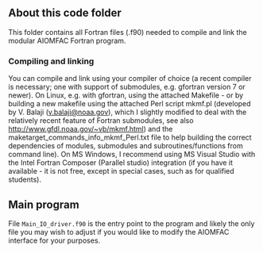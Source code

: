 ## About this code folder
This folder contains all Fortran files (.f90) needed to compile and link the modular AIOMFAC Fortran program. 
### Compiling and linking
You can compile and link using your compiler of choice (a recent compiler is necessary; one with support of submodules, e.g. gfortran version 7 or newer). On Linux, e.g. with gfortran, using the attached Makefile - or by building a new makefile using the attached Perl script mkmf.pl (developed by V. Balaji (v.balaji@noaa.gov), which I slightly modified to deal with the relatively recent feature of Fortran submodules, see also http://www.gfdl.noaa.gov/~vb/mkmf.html) and the maketarget_commands_info_mkmf_Perl.txt file to help building the correct dependencies of modules, submodules and subroutines/functions from command line). 
On MS Windows, I recommend using MS Visual Studio with the Intel Fortran Composer (Parallel studio) integration (if you have it available - it is not free, except in special cases, such as for qualified students).

## Main program
File <code>Main_IO_driver.f90</code> is the entry point to the program and likely the only file you may wish to adjust if you would like to modify the AIOMFAC interface for your purposes.
